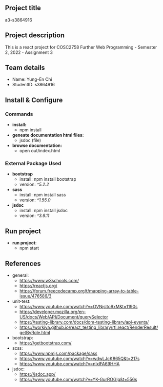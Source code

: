 ## Project title
a3-s3864916

## Project description
This is a react project for COSC2758 Further Web Programming - Semester 2, 2022 - Assignment 3

## Team details
- Name: Yung-En Chi
- StudentID: s3864916

## Install & Configure
### Commands
- **install:** 
  - npm install
- **geneate documentation html files:** 
  - jsdoc (file)
- **browse documentation:** 
  - open out/index.html 

### External Package Used
- **bootstrap**
  - install: npm install bootstrap
  - version: *^5.2.2*
- **sass**
  - install: npm install sass
  - version: *^1.55.0*
- **jsdoc**
  - install: npm install jsdoc
  - version: *^3.6.11*

 
## Run project
- **run project:** 
  - npm start

## References
- general:
  - https://www.w3schools.com/
  - https://reactjs.org/
  - https://forum.freecodecamp.org/t/mapping-array-to-table-issue/476586/3
- unit-test:
  - https://www.youtube.com/watch?v=OVNjsIto9xM&t=1190s
  - https://developer.mozilla.org/en-US/docs/Web/API/Document/querySelector
  - https://testing-library.com/docs/dom-testing-library/api-events/
  - https://workiva.github.io/react_testing_library/rtl.react/RenderResult/getByRole.html
- bootstrap:
  - https://getbootstrap.com/
- scss:
  - https://www.npmjs.com/package/sass
  - https://www.youtube.com/watch?v=wdwLJcK865Q&t=217s
  - https://www.youtube.com/watch?v=nlxlFA69HHA
- jsdoc: 
  - https://jsdoc.app/
  - https://www.youtube.com/watch?v=YK-GurROGIg&t=556s
  
